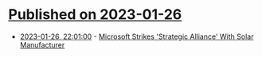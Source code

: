 # [Published on 2023-01-26](index.md)

* [2023-01-26, 22:01:00](https://slashdot.org/story/23/01/26/2045242/microsoft-strikes-strategic-alliance-with-solar-manufacturer?utm_source=rss1.0mainlinkanon&utm_medium=feed) - [Microsoft Strikes 'Strategic Alliance' With Solar Manufacturer](https://slashdot.org/story/23/01/26/2045242/microsoft-strikes-strategic-alliance-with-solar-manufacturer?utm_source=rss1.0mainlinkanon&utm_medium=feed)
